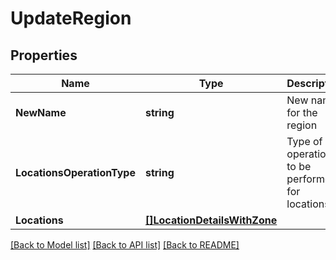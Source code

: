 # UpdateRegion

## Properties
Name | Type | Description | Notes
------------ | ------------- | ------------- | -------------
**NewName** | **string** | New name for the region | [optional] [default to null]
**LocationsOperationType** | **string** | Type of operation to be performed for locations | [optional] [default to LOCATIONS_OPERATION_TYPE.ADD]
**Locations** | [**[]LocationDetailsWithZone**](LocationDetailsWithZone.md) |  | [optional] [default to null]

[[Back to Model list]](../README.md#documentation-for-models) [[Back to API list]](../README.md#documentation-for-api-endpoints) [[Back to README]](../README.md)

